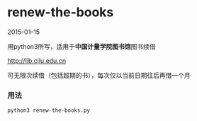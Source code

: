 # renew-the-books
2015-01-15

用python3所写，适用于**中国计量学院图书馆**图书续借

http://lib.cjlu.edu.cn  

可无限次续借（包括超期的书），每次仅以当前日期往后再借一个月

### 用法
`python3 renew-the-books.py`
